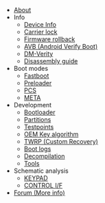 - [About](/README.md)
- Info
    - [Device Info](moto-penangf/info/device-info.md)
    - [Carrier lock](moto-penangf/info/carrier_lock.md)
    - [Firmware rollback](moto-penangf/info/firmware-rollback.md)
    - [AVB (Android Verify Boot)](moto-penangf/info/avb.md)
    - [DM-Verity](moto-penangf/info/dm-verity.md)
    - [Disassembly guide](moto-penangf/info/disassembly.md)
- Boot modes
  - [Fastboot](moto-penangf/modes/fastboot.md)
  - [Preloader](moto-penangf/modes/preloader.md) 
  - [PCS](moto-penangf/modes/pcs.md)
  - [META](moto-penangf/modes/metamode.md)
- Development
    - [Bootloader](moto-penangf/dev/bootloader.md)
    - [Partitions](moto-penangf/dev/partitions.md)
    - [Testpoints](moto-penangf/dev/testpoints.md)
    - [OEM Key algorithm](moto-penangf/dev/oem-key-algorithm.md)
    - [TWRP (Custom Recovery)](moto-penangf/dev/twrp.md)
    - [Boot logs](moto-penangf/dev/logs.md)
    - [Decompilation](moto-penangf/dev/decompilation.md)
    - [Tools](moto-penangf/dev/tools.md)
- Schematic analysis
  - [KEYPAD](moto-penangf/schematic/keypad.md)
  - [CONTROL I/F](moto-penangf/schematic/control-if.md)
- [Forum (More info)](https://github.com/orgs/moto-penangf/discussions)
